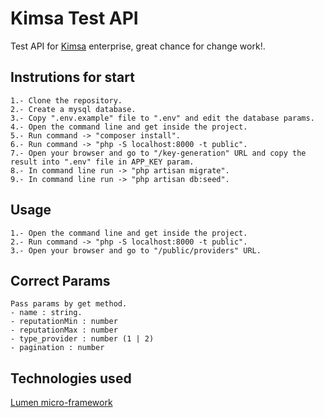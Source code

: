 # Kimsa Test API

Test API for [Kimsa](https://kimsasoftware.com/) enterprise, great chance for change work!.

## Instrutions for start

```
1.- Clone the repository.
2.- Create a mysql database.
3.- Copy ".env.example" file to ".env" and edit the database params.
4.- Open the command line and get inside the project.
5.- Run command -> "composer install".
6.- Run command -> "php -S localhost:8000 -t public".
7.- Open your browser and go to "/key-generation" URL and copy the result into ".env" file in APP_KEY param.
8.- In command line run -> "php artisan migrate".
9.- In command line run -> "php artisan db:seed".
```

## Usage

```
1.- Open the command line and get inside the project.
2.- Run command -> "php -S localhost:8000 -t public".
3.- Open your browser and go to "/public/providers" URL.
```

## Correct Params

```
Pass params by get method.
- name : string.
- reputationMin : number
- reputationMax : number
- type_provider : number (1 | 2)
- pagination : number
```

## Technologies used

[Lumen micro-framework](https://lumen.laravel.com/)
